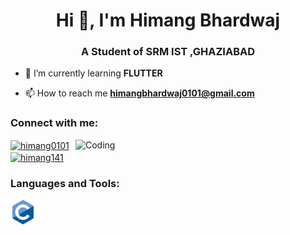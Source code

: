 <h1 align="center">Hi 👋, I'm Himang Bhardwaj</h1>
<h3 align="center">A Student of SRM IST ,GHAZIABAD</h3>

- 🌱 I’m currently learning **FLUTTER**

- 📫 How to reach me **himangbhardwaj0101@gmail.com**

<h3 align="left">Connect with me:</h3>
<img align="right" alt="Coding" width="400" src=https://i.pinimg.com/originals/4f/83/50/4f83505620d2d05abd71fee5e32ed6c5.gif>
<p align="left">
<a href="https://instagram.com/himang0101" target="blank"><img align="center" src="https://raw.githubusercontent.com/rahuldkjain/github-profile-readme-generator/master/src/images/icons/Social/instagram.svg" alt="himang0101" height="30" width="40" /></a>
<a href="https://www.codechef.com/users/himang141" target="blank"><img align="center" src="https://cdn.jsdelivr.net/npm/simple-icons@3.1.0/icons/codechef.svg" alt="himang141" height="30" width="40" /></a>
</p>

<h3 align="left">Languages and Tools:</h3>
<p align="left"> <a href="https://www.cprogramming.com/" target="_blank" rel="noreferrer"> <img src="https://raw.githubusercontent.com/devicons/devicon/master/icons/c/c-original.svg" alt="c" width="40" height="40"/> </a> </p>
